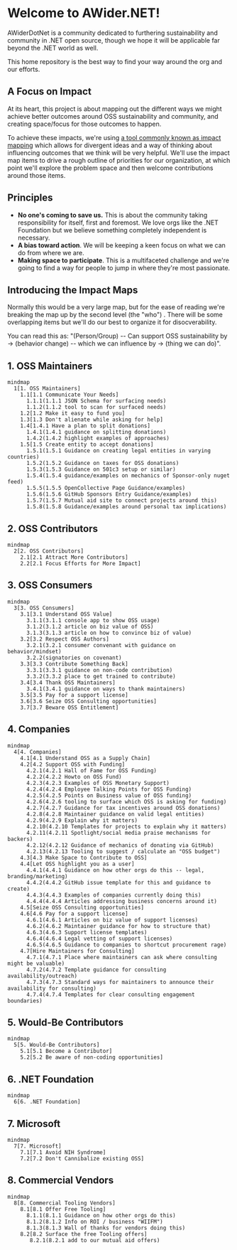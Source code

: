 # Welcome to AWider.NET!

AWiderDotNet is a community dedicated to furthering sustainability and community in .NET open source, though we hope it will be applicable far beyond the .NET world as well.

This home repository is the best way to find your way around the org and our efforts.

## A Focus on Impact

At its heart, this project is about mapping out the different ways we might achieve better outcomes around OSS sustainability and community, and creating space/focus for those outcomes to happen.

To achieve these impacts, we're using [a tool commonly known as impact mapping](https://www.impactmapping.org) which allows for divergent ideas and a way of thinking about influencing outcomes that we think will be very helpful. We'll use the impact map items to drive a rough outline of priorities for our organization, at which point we'll explore the problem space and then welcome contributions around those items.

## Principles

* **No one's coming to save us.** This is about the community taking responsibility for itself, first and foremost. We love orgs like the .NET Foundation but we believe something completely independent is necessary.
* **A bias toward action**. We will be keeping a keen focus on what we can do from where we are.
* **Making space to participate**. This is a multifaceted challenge and we're going to find a way for people to jump in where they're most passionate.

## Introducing the Impact Maps

Normally this would be a very large map, but for the ease of reading we're breaking the map up by the second level (the "who")
. There will be some overlapping items but we'll do our best to organize it for disocverability.

You can read this as: "(Person/Group) -- Can support OSS sustainability by -> (behavior change)  -- which we can influence by -> (thing we can do)".


## 1. OSS Maintainers

```mermaid
mindmap
  1[1. OSS Maintainers]
    1.1[1.1 Communicate Your Needs]
      1.1.1(1.1.1 JSON Schema for surfacing needs)
      1.1.2(1.1.2 tool to scan for surfaced needs)
    1.2[1.2 Make it easy to fund you]
    1.3[1.3 Don't alienate while asking for help]
    1.4[1.4.1 Have a plan to split donations]
      1.4.1(1.4.1 guidance on splitting donations)
      1.4.2(1.4.2 highlight examples of approaches)
    1.5[1.5 Create entity to accept donations]
      1.5.1(1.5.1 Guidance on creating legal entities in varying countries)
      1.5.2(1.5.2 Guidance on taxes for OSS donations)
      1.5.3(1.5.3 Guidance on 501c3 setup or similar)
      1.5.4(1.5.4 guidance/examples on mechanics of Sponsor-only nuget feed)
      1.5.5(1.5.5 OpenCollective Page Guidance/examples)
      1.5.6(1.5.6 GitHub Sponsors Entry Guidance/examples)
      1.5.7(1.5.7 Mutual aid site to connect projects around this)
      1.5.8(1.5.8 Guidance/examples around personal tax implications)
```

## 2. OSS Contributors

```mermaid
mindmap
  2[2. OSS Contributors]
    2.1[2.1 Attract More Contributors]
    2.2[2.1 Focus Efforts for More Impact]
```

## 3. OSS Consumers

```mermaid
mindmap
  3[3. OSS Consumers]
    3.1[3.1 Understand OSS Value]
      3.1.1(3.1.1 console app to show OSS usage)
      3.1.2(3.1.2 article on biz value of OSS)
      3.1.3(3.1.3 article on how to convince biz of value)
    3.2[3.2 Respect OSS Authors]
      3.2.1(3.2.1 consumer convenant with guidance on behavior/mindset)
      3.2.2(signatories on covenant)
    3.3[3.3 Contribute Something Back]
      3.3.1(3.3.1 guidance on non-code contribution)
      3.3.2(3.3.2 place to get trained to contribute)
    3.4[3.4 Thank OSS Maintainers]
      3.4.1(3.4.1 guidance on ways to thank maintainers)
    3.5[3.5 Pay for a support license]
    3.6[3.6 Seize OSS Consulting opportunities]
    3.7[3.7 Beware OSS Entitlement]
```

## 4. Companies

```mermaid
mindmap
  4[4. Companies]
    4.1[4.1 Understand OSS as a Supply Chain]
    4.2[4.2 Support OSS with Funding]
      4.2.1(4.2.1 Hall of Fame for OSS Funding)
      4.2.2(4.2.2 Howto on OSS Fund)
      4.2.3(4.2.3 Examples of OSS Monetary Support)
      4.2.4(4.2.4 Employee Talking Points for OSS Funding)
      4.2.5(4.2.5 Points on Business value of OSS funding)
      4.2.6(4.2.6 tooling to surface which OSS is asking for funding)
      4.2.7(4.2.7 Guidance for tax incentives around OSS donations)
      4.2.8(4.2.8 Maintainer guidance on valid legal entities)
      4.2.9(4.2.9 Explain why it matters)
      4.2.10(4.2.10 Templates for projects to explain why it matters)
      4.2.11(4.2.11 Spotlight/social media praise mechanisms for backers)
      4.2.12(4.2.12 Guidance of mechanics of donating via GitHub)
      4.2.13(4.2.13 Tooling to suggest / calculate an "OSS budget")
    4.3[4.3 Make Space to Contribute to OSS]
    4.4[Let OSS highlight you as a user]
      4.4.1(4.4.1 Guidance on how other orgs do this -- legal, branding/marketing)
      4.4.2(4.4.2 GitHub issue template for this and guidance to create)
      4.4.3(4.4.3 Examples of companies currently doing this)
      4.4.4(4.4.4 Articles addressing business concerns around it)
    4.5[Seize OSS Consulting opportunities]
    4.6[4.6 Pay for a support license]
      4.6.1(4.6.1 Articles on biz value of support licenses)
      4.6.2(4.6.2 Maintainer guidance for how to structure that)
      4.6.3(4.6.3 Support license templates)
      4.6.4(4.6.4 Legal vetting of support licenses)
      4.6.5(4.6.5 Guidance to companies to shortcut procurement rage)
    4.7[Hire Maintainers for Consulting]
      4.7.1(4.7.1 Place where maintainers can ask where consulting might be valuable)
      4.7.2(4.7.2 Template guidance for consulting availability/outreach)
      4.7.3(4.7.3 Standard ways for maintainers to announce their availability for consulting)
      4.7.4(4.7.4 Templates for clear consulting engagement boundaries)

```

## 5. Would-Be Contributors

```mermaid
mindmap
  5[5. Would-Be Contributors]
    5.1[5.1 Become a Contributor]
    5.2[5.2 Be aware of non-coding opportunities]
```

## 6. .NET Foundation

```mermaid
mindmap
  6[6. .NET Foundation]
```

## 7. Microsoft

```mermaid
mindmap
  7[7. Microsoft]
    7.1[7.1 Avoid NIH Syndrome]
    7.2[7.2 Don't Cannibalize existing OSS]
```

## 8. Commercial Vendors

```mermaid
mindmap
  8[8. Commercial Tooling Vendors]
    8.1[8.1 Offer Free Tooling]
      8.1.1(8.1.1 Guidance on how other orgs do this)
      8.1.2(8.1.2 Info on ROI / business "WIIFM")
      8.1.3(8.1.3 Wall of thanks for vendors doing this)
    8.2[8.2 Surface the free Tooling offers]
       8.2.1(8.2.1 add to our mutual aid offers)
```
